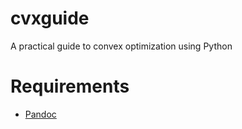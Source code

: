 cvxguide
========

A practical guide to convex optimization using Python

# Requirements

* [Pandoc](https://pandoc.org/MANUAL.html)
